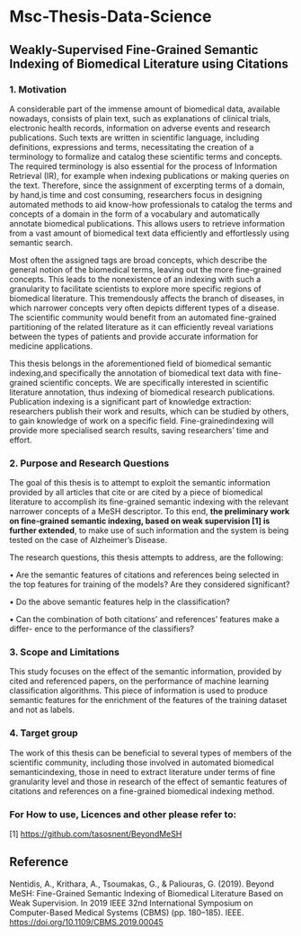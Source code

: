 # Msc-Thesis-Data-Science

## Weakly-Supervised Fine-Grained Semantic Indexing of Biomedical Literature using Citations

### 1. Motivation
A considerable part of the immense amount of biomedical data, available nowadays, consists of plain text, such as explanations of clinical trials, electronic health records, information on adverse events and research publications. Such texts are written in scientific language, including definitions, expressions and terms, necessitating the creation of a terminology to formalize and catalog these scientific terms
and concepts. The required terminology is also essential for the process of Information Retrieval (IR), for example when indexing publications or making queries on the text. Therefore, since the assignment of excerpting terms of a domain, by hand,is time and cost consuming, researchers focus in designing automated methods to aid know-how professionals to catalog the terms and concepts of a domain in the form of a vocabulary and automatically annotate biomedical publications. This allows users to retrieve information from a vast amount of biomedical text data efficiently and effortlessly using semantic search.

Most often the assigned tags are broad concepts, which describe the general notion of the biomedical terms, leaving out the more fine-grained concepts. This leads to the nonexistence of an indexing with such a granularity to facilitate scientists to explore more specific regions of biomedical literature. This tremendously affects the branch of diseases, in which narrower concepts very often depicts different types of a disease. The scientific community would benefit from an automated fine-grained partitioning of the related literature as it can efficiently reveal variations between the types of patients and provide accurate information for medicine applications.

This thesis belongs in the aforementioned field of biomedical semantic indexing,and specifically the annotation of biomedical text data with fine-grained scientific concepts. We are specifically interested in scientific literature annotation, thus indexing of biomedical research publications. Publication indexing is a significant part of knowledge extraction: researchers publish their work and results, which can be studied by others, to gain knowledge of work on a specific field. Fine-grainedindexing will provide more specialised search results, saving researchers’ time and effort.

### 2. Purpose and Research Questions
The goal of this thesis is to attempt to exploit the semantic information provided by all articles that cite or are cited by a piece of biomedical literature to accomplish its fine-grained semantic indexing with the relevant narrower concepts of a MeSH descriptor. To this end, **the preliminary work on fine-grained semantic indexing, based on weak supervision [1] is further extended**, to make use of such information
and the system is being tested on the case of Alzheimer’s Disease.

The research questions, this thesis attempts to address, are the following:

• Are the semantic features of citations and references being selected in the top
features for training of the models? Are they considered significant?

• Do the above semantic features help in the classification?

• Can the combination of both citations’ and references’ features make a differ-
ence to the performance of the classifiers?

### 3. Scope and Limitations
This study focuses on the effect of the semantic information, provided by cited and referenced papers, on the performance of machine learning classification algorithms. This piece of information is used to produce semantic features for the enrichment of the features of the training dataset and not as labels.

### 4. Target group
The work of this thesis can be beneficial to several types of members of the scientific community, including those involved in automated biomedical semanticindexing, those in need to extract literature under terms of fine granularity level and those in research of the effect of semantic features of citations and references on a fine-grained biomedical indexing method.

### For How to use, Licences and other please refer to:
[1] https://github.com/tasosnent/BeyondMeSH

## Reference

Nentidis, A., Krithara, A., Tsoumakas, G., & Paliouras, G. (2019). Beyond MeSH: Fine-Grained Semantic Indexing of Biomedical Literature Based on Weak Supervision. In 2019 IEEE 32nd International Symposium on Computer-Based Medical Systems (CBMS) (pp. 180–185). IEEE. https://doi.org/10.1109/CBMS.2019.00045
